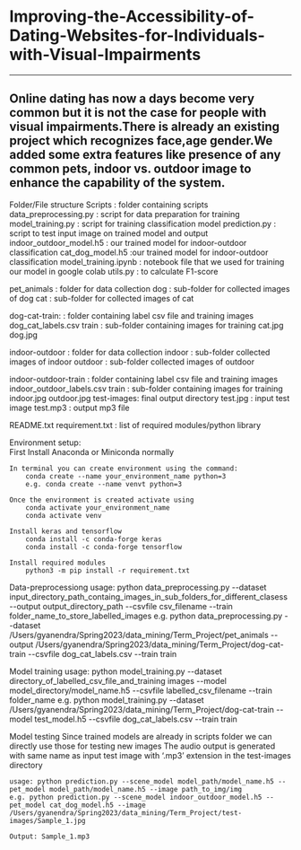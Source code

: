# Improving-the-Accessibility-of-Dating-Websites-for-Individuals-with-Visual-Impairments
---------------------------------------------------------------------------------------------------------------------------------------------------------------------------------------------
Online dating has now a days become very common but it is not the case for people with visual impairments.There is already an existing project which recognizes face,age gender.We added some extra features like presence of any common pets, indoor vs. outdoor image to enhance the capability of the system.
---------------------------------------------------------------------------------------------------------------------------------------------------------------------------------------------
Folder/File structure
Scripts : folder containing scripts
	data_preprocessing.py : script for data preparation for training 
	model_training.py : script for training classification model
        prediction.py : script to test input image on trained model and output
	indoor_outdoor_model.h5 : our trained model for indoor-outdoor classification
	cat_dog_model.h5 :our trained model for indoor-outdoor classification
	model_training.ipynb : notebook file that we used for training our model in google colab
	utils.py : to calculate F1-score

pet_animals : folder for data collection
	dog : sub-folder for collected images of dog
	cat : sub-folder for collected images of cat

dog-cat-train: : folder containing label csv file and training images
	dog_cat_labels.csv
	train : sub-folder containing images for training
		cat.jpg
		dog.jpg

indoor-outdoor : folder for data collection
	indoor : sub-folder collected images of indoor
	outdoor : sub-folder collected images of outdoor

indoor-outdoor-train : folder containing label csv file and training images
	indoor_outdoor_labels.csv
	train : sub-folder containing images for training
		indoor.jpg
		outdoor.jpg
test-images: final output directory
	test.jpg : input test image
	test.mp3 : output mp3 file

README.txt
requirement.txt : list of required modules/python library


Environment setup:  
    First Install Anaconda or Miniconda normally

    In terminal you can create environment using the command:
	    conda create --name your_environment_name python=3
	    e.g. conda create --name venvt python=3
 
    Once the environment is created activate using 
	    conda activate your_environment_name
	    conda activate venv

    Install keras and tensorflow
	    conda install -c conda-forge keras
	    conda install -c conda-forge tensorflow 

    Install required modules
	    python3 -m pip install -r requirement.txt

Data-preprocessiong
	usage: python data_preprocessing.py --dataset input_directory_path_containg_images_in_sub_folders_for_different_clasess --output output_directory_path --csvfile csv_filename --train folder_name_to_store_labelled_images
	e.g. python data_preprocessing.py --dataset /Users/gyanendra/Spring2023/data_mining/Term_Project/pet_animals --output /Users/gyanendra/Spring2023/data_mining/Term_Project/dog-cat-train --csvfile  dog_cat_labels.csv --train train

Model training 
	usage: python model_training.py --dataset directory_of_labelled_csv_file_and_training images --model model_directory/model_name.h5 --csvfile labelled_csv_filename --train folder_name
	e.g. python model_training.py --dataset  /Users/gyanendra/Spring2023/data_mining/Term_Project/dog-cat-train --model test_model.h5 --csvfile dog_cat_labels.csv --train train

Model testing
	Since trained models are already in scripts folder we can directly use those for testing new images
	The audio output is generated with same name as input test image with ‘.mp3’ extension in the test-images directory

	usage: python prediction.py --scene_model model_path/model_name.h5 --pet_model model_path/model_name.h5 --image path_to_img/img
	e.g. python prediction.py --scene_model indoor_outdoor_model.h5 --pet_model cat_dog_model.h5 --image /Users/gyanendra/Spring2023/data_mining/Term_Project/test-images/Sample_1.jpg

	Output: Sample_1.mp3

